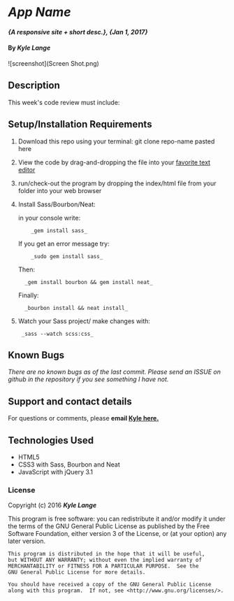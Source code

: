 # _App Name_

#### _{A responsive site + short desc.}, {Jan 1, 2017}_

#### By _**Kyle Lange**_

![screenshot](Screen Shot.png)


## Description
 This week's code review must include:


## Setup/Installation Requirements

1. Download this repo using your terminal: git clone repo-name pasted here

2. View the code by drag-and-dropping the file into your [favorite text editor](https://atom.io)

3. run/check-out the program by dropping the index/html file from your folder into your web browser

4. Install Sass/Bourbon/Neat:

   in your console write:

           _gem install sass_

   If you get an error message try:

           _sudo gem install sass_

   Then:

         _gem install bourbon && gem install neat_

   Finally:

         _bourbon install && neat install_

 5. Watch your Sass project/ make changes with:

         _sass --watch scss:css_


## Known Bugs

_There are no known bugs as of the last commit. Please send an ISSUE on github in the repository if you see something I have not._

## Support and contact details

For questions or comments, please __email  [Kyle here.](baronsintrees@gmail.com)__

## Technologies Used

* HTML5
* CSS3 with Sass, Bourbon and Neat
* JavaScript with jQuery 3.1

### License

Copyright (c) 2016 **_Kyle Lange_**

This program is free software: you can redistribute it and/or modify
    it under the terms of the GNU General Public License as published by
    the Free Software Foundation, either version 3 of the License, or
    (at your option) any later version.

    This program is distributed in the hope that it will be useful,
    but WITHOUT ANY WARRANTY; without even the implied warranty of
    MERCHANTABILITY or FITNESS FOR A PARTICULAR PURPOSE.  See the
    GNU General Public License for more details.

    You should have received a copy of the GNU General Public License
    along with this program.  If not, see <http://www.gnu.org/licenses/>.
